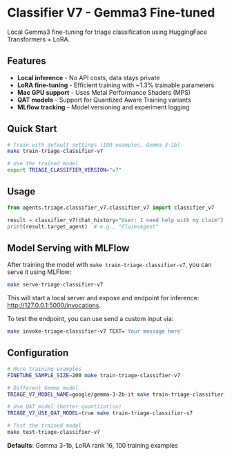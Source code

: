 # Classifier V7 - Gemma3 Fine-tuned

Local Gemma3 fine-tuning for triage classification using HuggingFace Transformers + LoRA.

## Features

- **Local inference** - No API costs, data stays private
- **LoRA fine-tuning** - Efficient training with ~1.3% trainable parameters  
- **Mac GPU support** - Uses Metal Performance Shaders (MPS)
- **QAT models** - Support for Quantized Aware Training variants
- **MLflow tracking** - Model versioning and experiment logging

## Quick Start

```bash
# Train with default settings (100 examples, Gemma 3-1b)
make train-triage-classifier-v7

# Use the trained model
export TRIAGE_CLASSIFIER_VERSION="v7"
```

## Usage

```python
from agents.triage.classifier_v7.classifier_v7 import classifier_v7

result = classifier_v7(chat_history="User: I need help with my claim")
print(result.target_agent)  # e.g., "ClaimsAgent"
```

## Model Serving with MLFlow

After training the model with `make train-triage-classifier-v7`, you can serve it using MLFlow:
```bash
make serve-triage-classifier-v7
```
This will start a local server and expose and endpoint for inference: http://127.0.0.1:5000/invocations.

To test the endpoint, you can use send a custom input via:

```bash
make invoke-triage-classifier-v7 TEXT='Your message here'
```

## Configuration

```bash
# More training examples
FINETUNE_SAMPLE_SIZE=200 make train-triage-classifier-v7

# Different Gemma model
TRIAGE_V7_MODEL_NAME=google/gemma-3-2b-it make train-triage-classifier-v7

# Use QAT model (better quantization)
TRIAGE_V7_USE_QAT_MODEL=true make train-triage-classifier-v7

# Test the trained model
make test-triage-classifier-v7
```

**Defaults**: Gemma 3-1b, LoRA rank 16, 100 training examples
